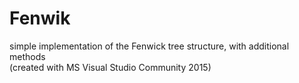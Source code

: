 # Fenwik
simple implementation of the Fenwick tree structure, with additional methods<br>
(created with MS Visual Studio Community 2015)
